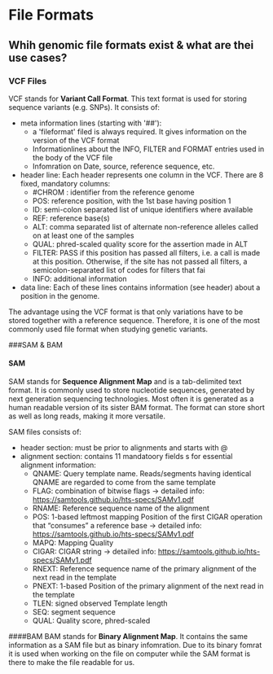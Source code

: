 # File Formats


## Whih genomic file formats exist & what are thei use cases?

### VCF Files

VCF stands for __Variant Call Format__. This text format is used for storing sequence variants (e.g. SNPs).
It consists of:
* meta information lines (starting with '##'): 
  * a 'fileformat' filed is always required. It gives information on the version of the VCF format
  * Informationlines about the INFO, FILTER and FORMAT entries used in the body of the VCF file 
  * Infomration on Date, source, reference sequence, etc.
* header line: Each header represents one column in the VCF. There are 8 fixed, mandatory columns:
  * #CHROM : identifier from the reference genome
  * POS: reference position, with the 1st base having position 1
  * ID: semi-colon separated list of unique identifiers where available
  * REF: reference base(s)
  * ALT: comma separated list of alternate non-reference alleles called on at least one of the samples
  * QUAL: phred-scaled quality score for the assertion made in ALT
  * FILTER: PASS if this position has passed all filters, i.e. a call is made at this position. Otherwise, if the site has not passed all filters, a semicolon-separated list of codes for filters that fai
  * INFO: additional information
* data line: Each of these lines contains information (see header) about a position in the genome.

The advantage using the VCF format is that only variations have to be stored together with a reference sequence. 
Therefore, it is one of the most commonly used file format when studying genetic variants.


###SAM & BAM
#### SAM
SAM stands for __Sequence Alignment Map__ and is a tab-delimited text format. 
It is commonly used to store nucleotide sequences, generated by next generation sequencing technologies.
Most often it is generated as a human readable version of its sister BAM format.
The format can store short as well as long reads, making it more versatile.

SAM files consists of:
* header section: must be prior to alignments and starts with @
* alignment section: contains 11 mandatoory fields s for
essential alignment information:
  * QNAME: Query template name. Reads/segments having identical QNAME are regarded to come from
the same template
  * FLAG: combination of bitwise flags &#8594; detailed info: https://samtools.github.io/hts-specs/SAMv1.pdf
  * RNAME: Reference sequence name of the alignment
  * POS: 1-based leftmost mapping Position of the first CIGAR operation that “consumes” a reference
base  &#8594; detailed info: https://samtools.github.io/hts-specs/SAMv1.pdf
  * MAPQ: Mapping Quality
  * CIGAR: CIGAR string  &#8594;  detailed info: https://samtools.github.io/hts-specs/SAMv1.pdf
  * RNEXT:  Reference sequence name of the primary alignment of the next read in the template
  * PNEXT:  1-based Position of the primary alignment of the next read in the template
  * TLEN:  signed observed Template length
  * SEQ: segment sequence
  * QUAL: Quality score, phred-scaled
  
 ####BAM
 BAM stands for __Binary Alignment Map__. It contains the same information as a SAM file but as binary infomration.
 Due to its binary fomrat it is used when working on the file on computer while the SAM format is there to make the file readable for us.
 
